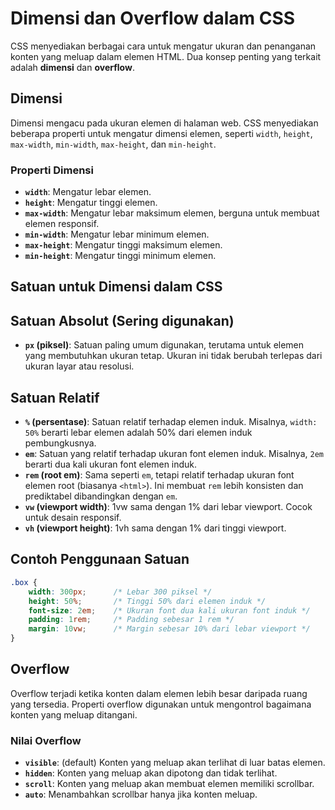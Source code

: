 # Dimensi dan Overflow dalam CSS

CSS menyediakan berbagai cara untuk mengatur ukuran dan penanganan konten yang meluap dalam elemen HTML. Dua konsep penting yang terkait adalah **dimensi** dan **overflow**.

## Dimensi

Dimensi mengacu pada ukuran elemen di halaman web. CSS menyediakan beberapa properti untuk mengatur dimensi elemen, seperti `width`, `height`, `max-width`, `min-width`, `max-height`, dan `min-height`.

### Properti Dimensi

- **`width`**: Mengatur lebar elemen.
- **`height`**: Mengatur tinggi elemen.
- **`max-width`**: Mengatur lebar maksimum elemen, berguna untuk membuat elemen responsif.
- **`min-width`**: Mengatur lebar minimum elemen.
- **`max-height`**: Mengatur tinggi maksimum elemen.
- **`min-height`**: Mengatur tinggi minimum elemen.

## Satuan untuk Dimensi dalam CSS
## Satuan Absolut (Sering digunakan)

- **`px` (piksel)**: Satuan paling umum digunakan, terutama untuk elemen yang membutuhkan ukuran tetap. Ukuran ini tidak berubah terlepas dari ukuran layar atau resolusi.

## Satuan Relatif

- **`%` (persentase)**: Satuan relatif terhadap elemen induk. Misalnya, `width: 50%` berarti lebar elemen adalah 50% dari elemen induk pembungkusnya.
- **`em`**: Satuan yang relatif terhadap ukuran font elemen induk. Misalnya, `2em` berarti dua kali ukuran font elemen induk.
- **`rem` (root em)**: Sama seperti `em`, tetapi relatif terhadap ukuran font elemen root (biasanya `<html>`). Ini membuat `rem` lebih konsisten dan prediktabel dibandingkan dengan `em`.
- **`vw` (viewport width)**: 1vw sama dengan 1% dari lebar viewport. Cocok untuk desain responsif.
- **`vh` (viewport height)**: 1vh sama dengan 1% dari tinggi viewport.

## Contoh Penggunaan Satuan

```css
.box {
    width: 300px;      /* Lebar 300 piksel */
    height: 50%;       /* Tinggi 50% dari elemen induk */
    font-size: 2em;    /* Ukuran font dua kali ukuran font induk */
    padding: 1rem;     /* Padding sebesar 1 rem */
    margin: 10vw;      /* Margin sebesar 10% dari lebar viewport */
}
```

## Overflow

Overflow terjadi ketika konten dalam elemen lebih besar daripada ruang yang tersedia. Properti overflow digunakan untuk mengontrol bagaimana konten yang meluap ditangani.

### Nilai Overflow

- **`visible`**: (default) Konten yang meluap akan terlihat di luar batas elemen.
- **`hidden`**: Konten yang meluap akan dipotong dan tidak terlihat.
- **`scroll`**: Konten yang meluap akan membuat elemen memiliki scrollbar.
- **`auto`**: Menambahkan scrollbar hanya jika konten meluap.

